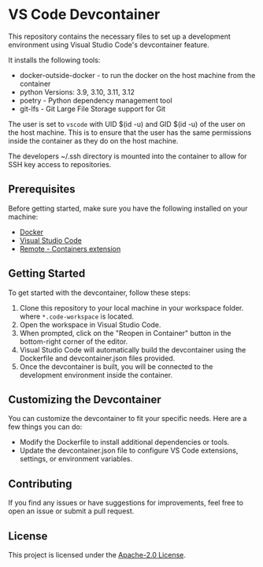 # VS Code Devcontainer

This repository contains the necessary files to set up a development environment using Visual Studio Code's devcontainer feature.

It installs the following tools:

- docker-outside-docker - to run the docker on the host machine from the container
- python Versions: 3.9, 3.10, 3.11, 3.12
- poetry - Python dependency management tool
- git-lfs - Git Large File Storage support for Git

The user is set to `vscode` with UID $(id -u) and GID $(id -u) of the user on the host machine. This is to ensure that the user has the same permissions inside the container as they do on the host machine.

The developers ~/.ssh directory is mounted into the container to allow for SSH key access to repositories.

## Prerequisites

Before getting started, make sure you have the following installed on your machine:

- [Docker](https://www.docker.com/get-started)
- [Visual Studio Code](https://code.visualstudio.com/download)
- [Remote - Containers extension](https://marketplace.visualstudio.com/items?itemName=ms-vscode-remote.remote-containers)

## Getting Started

To get started with the devcontainer, follow these steps:

1. Clone this repository to your local machine in your workspace folder. where `*.code-workspace` is located. 
2. Open the workspace in Visual Studio Code.
3. When prompted, click on the "Reopen in Container" button in the bottom-right corner of the editor.
4. Visual Studio Code will automatically build the devcontainer using the Dockerfile and devcontainer.json files provided.
5. Once the devcontainer is built, you will be connected to the development environment inside the container.

## Customizing the Devcontainer

You can customize the devcontainer to fit your specific needs. Here are a few things you can do:

- Modify the Dockerfile to install additional dependencies or tools.
- Update the devcontainer.json file to configure VS Code extensions, settings, or environment variables.

## Contributing

If you find any issues or have suggestions for improvements, feel free to open an issue or submit a pull request.

## License

This project is licensed under the [Apache-2.0 License](LICENSE.md).